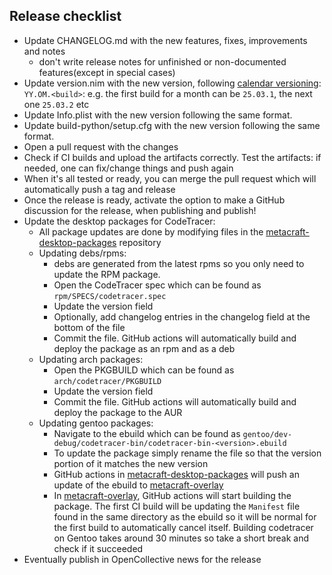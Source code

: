 ## Release checklist

* Update CHANGELOG.md with the new features, fixes, improvements and notes
  * don't write release notes for unfinished or non-documented features(except in special cases)
* Update version.nim with the new version, following [calendar versioning](https://calver.org/): `YY.OM.<build>`:
  e.g. the first build for a month can be `25.03.1`, the next one `25.03.2` etc
* Update Info.plist with the new version following the same format.
* Update build-python/setup.cfg with the new version following the same format.
* Open a pull request with the changes
* Check if CI builds and upload the artifacts correctly. Test the artifacts: if needed, one can
  fix/change things and push again
* When it's all tested or ready, you can merge the pull request which will automatically push a tag and release
* Once the release is ready, activate the option to make a GitHub discussion for the release, when publishing and publish!
* Update the desktop packages for CodeTracer:
  - All package updates are done by modifying files in the [metacraft-desktop-packages](https://github.com/metacraft-labs/metacraft-desktop-packages) repository
  - Updating debs/rpms:
    - debs are generated from the latest rpms so you only need to update the RPM package.
    - Open the CodeTracer spec which can be found as `rpm/SPECS/codetracer.spec`
    - Update the version field
    - Optionally, add changelog entries in the changelog field at the bottom of the file
    - Commit the file. GitHub actions will automatically build and deploy the package as an rpm and as a deb
  - Updating arch packages:
    - Open the PKGBUILD which can be found as `arch/codetracer/PKGBUILD`
    - Update the version field
    - Commit the file. GitHub actions will automatically build and deploy the package to the AUR
  - Updating gentoo packages:
    - Navigate to the ebuild which can be found as `gentoo/dev-debug/codetracer-bin/codetracer-bin-<version>.ebuild`
    - To update the package simply rename the file so that the version portion of it matches the new version
    - GitHub actions in [metacraft-desktop-packages](https://github.com/metacraft-labs/metacraft-desktop-packages) will push an update of the ebuild to [metacraft-overlay](https://github.com/metacraft-labs/metacraft-overlay)
    - In [metacraft-overlay](https://github.com/metacraft-labs/metacraft-overlay), GitHub actions will start building the package. The first CI build will be updating the `Manifest` file found in the same directory as the ebuild
      so it will be normal for the first build to automatically cancel itself. Building codetracer on Gentoo takes around 30 minutes so take a short break and check if it succeeded
* Eventually publish in OpenCollective news for the release
